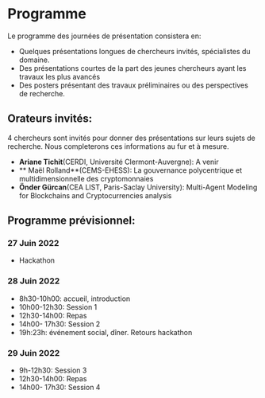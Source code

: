 # Programme 
Le programme des journées de présentation consistera en: 

- Quelques présentations longues de chercheurs invités, spécialistes du domaine.
- Des présentations courtes de la part des jeunes chercheurs ayant les travaux les plus avancés
- Des posters présentant des travaux préliminaires ou des perspectives de recherche.

## Orateurs invités:
4 chercheurs sont invités pour donner des présentations sur leurs sujets de recherche. Nous completerons ces informations au fur et à mesure.
- **Ariane Tichit**(CERDI, Université Clermont-Auvergne): A venir
- ** Maël Rolland**(CEMS-EHESS): La gouvernance polycentrique et multidimensionnelle des cryptomonnaies
- **Önder Gürcan**(CEA LIST, Paris-Saclay University): Multi-Agent Modeling for Blockchains and Cryptocurrencies analysis
## Programme prévisionnel:

### 27 Juin 2022
- Hackathon

### 28 Juin 2022 
- 8h30-10h00: accueil, introduction
- 10h00-12h30: Session 1
- 12h30-14h00: Repas
- 14h00- 17h30: Session 2
- 19h:23h: événement social, dîner. Retours hackathon

### 29 Juin 2022

- 9h-12h30: Session 3
- 12h30-14h00: Repas
- 14h00- 17h30: Session 4
